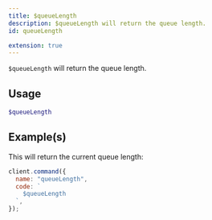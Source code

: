 ```yaml
---
title: $queueLength
description: $queueLength will return the queue length.
id: queueLength

extension: true
---
```


`$queueLength` will return the queue length.

## Usage

```php
$queueLength
```

## Example(s)

This will return the current queue length:

```javascript
client.command({
  name: "queueLength",
  code: `
    $queueLength
  `,
});
```
